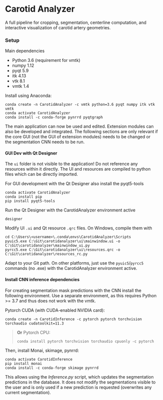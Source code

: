# Carotid Analyzer

A full pipeline for cropping, segmentation, centerline computation, and interactive visualization of carotid artery geometries.

### Setup

Main dependencies
- Python 3.6 (requirement for vmtk)
- numpy 1.12
- pyqt 5.9
- itk 4.13
- vtk 8.1
- vmtk 1.4

Install using Anaconda:

```
conda create -n CarotidAnalyzer -c vmtk python=3.6 pyqt numpy itk vtk vmtk
conda activate CarotidAnalyzer
conda install -c conda-forge pynrrd pyqtgraph
```

The main application can now be used and edited. Extension modules can also be developed and integrated. The following sections are only relevant if the core GUI (not the GUI of extension modules) needs to be changed or the segmentation CNN needs to be run.



#### GUI Dev with Qt Designer

The `ui` folder is not visible to the application! Do not reference any resources within it directly. The UI and resources are compiled to python files which can be directly imported. 

For GUI development with the Qt Designer also install the pyqt5-tools

```
conda activate CarotidAnalyzer
conda install pip
pip install pyqt5-tools
```

Run the Qt Designer with the CarotidAnalyzer environment active

```
designer
```

Modify UI `.ui` and Qt resource `.qrc` files. On Windows, compile them with

```
cd C:\Users\<username>\.conda\envs\CarotidAnalyzer\Scripts
pyuic5.exe C:\Git\carotidanalyzer\ui\mainwindow.ui -o C:\Git\carotidanalyzer\mainwindow_ui.py
pyrcc5.exe C:\Git\carotidanalyzer\ui\resources.qrc -o C:\Git\carotidanalyzer\resources_rc.py
```

Adapt to your Git path. On other platforms, just use the `pyuic5`/`pyrcc5` commands (no .exe) with the CarotidAnalyzer environment active.



#### Install CNN inference dependencies

For creating segmentation mask predictions with the CNN install the following environment. Use a separate environment, as this requires Python >= 3.7 and thus does not work with the vmtk.

Pytorch CUDA (with CUDA-enabled NVIDIA card):

```
conda create -n CarotidInference -c pytorch pytorch torchvision torchaudio cudatoolkit=11.3
```

> **Or** Pytorch CPU:
>
>```
>conda install pytorch torchvision torchaudio cpuonly -c pytorch
>```

Then, install Monai, skimage, pynrrd:

```
conda activate CarotidInference
pip install monai
conda install -c conda-forge skimage pynrrd 
```

This allows using the *Inference.py* script, which updates the segmentation predictions in the database. It does not modify the segmentations visible to the user and is only used if a new prediction is requested (overwrites any current segmentation).